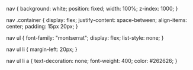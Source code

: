 nav {
    background: white;
    position: fixed;
    width: 100%;
    z-index: 1000;
}


nav .container {
    display: flex;
    justify-content: space-between;
    align-items: center;
    padding: 15px 20px;
}

nav ul {
    font-family: "montserrat";
    display: flex;
    list-style: none;
}

nav ul li {
    margin-left: 20px;
}

nav ul li a {
    text-decoration: none;
    font-weight: 400;
    color: #262626;
}